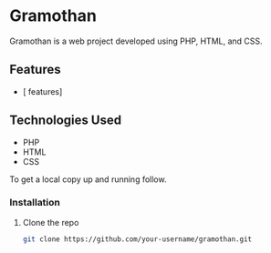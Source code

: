 # Gramothan

Gramothan is a web project developed using PHP, HTML, and CSS.

## Features

- [ features]

## Technologies Used

- PHP
- HTML
- CSS

To get a local copy up and running follow.

### Installation

1. Clone the repo
   ```sh
   git clone https://github.com/your-username/gramothan.git
